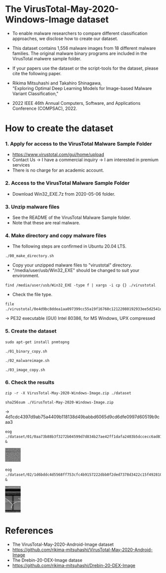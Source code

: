 # The VirusTotal-May-2020-Windows-Image dataset

* To enable malware researchers to compare different classification approaches, we disclose how to create our dataset.

* This dataset contains 1,556 malware images from 18 different malware families. The original malware binary programs are included in the VirusTotal malwere sample folder.

* If your papers use the dataset or the script-tools for the dataset, please cite the following paper.

* Rikima Mitsuhashi and Takahiro Shinagawa, <br>
"Exploring Optimal Deep Learning Models for Image-based Malware Variant Classification,"<br>
* 2022 IEEE 46th Annual Computers, Software, and Applications Conference (COMPSAC), 2022.

# How to create the dataset
### 1. Apply for access to the VirusTotal Malware Sample Folder

* https://www.virustotal.com/gui/home/upload
* Contact Us -> I have a commercial inquiry -> I am interested in premium services
* There is no charge for an academic account.

### 2. Access to the VirusTotal Malware Sample Folder 

* Download Win32_EXE.7z from 2020-05-06 folder.

### 3. Unzip malware files
* See the README of the VirusTotal Malware Sample folder.
* Note that these are real malware.

### 4. Make directory and copy malware files
* The following steps are confirmed in Ubuntu 20.04 LTS.
```
./00_make_directory.sh
```
* Copy your unzipped malware files to "virustotal" directory.
* "/media/user/usb/Win32_EXE" should be changed to suit your environment.
```
find /media/user/usb/Win32_EXE -type f | xargs -i cp {} ./virustotal
```
* Check the file type. 
```
file ./virustotal/0e4d9bc8ddea1aa097399cc55a19f16760c12122080192933ee5d2541dd02862
```
-> PE32 executable (GUI) Intel 80386, for MS Windows, UPX compressed

### 5. Create the dataset
```
sudo apt-get install pnmtopng
```
```
./01_binary_copy.sh
```
```
./02_malwareimage.sh
```
```
./03_image_copy.sh
```


### 6. Check the results
```
zip -r -X VirusTotal-May-2020-Windows-Image.zip ./dataset
```
```
sha256sum ./VirusTotal-May-2020-Windows-Image.zip
```
-> 4d1cdc4397d9ab75a4409b118138d49babbd6065d9cd6dfe0997d60519b9caa3
```
eog ./dataset/01/0aa73b88b3f3272b04599d7d834b27ae42ff1dafa2403b5dccecc6ad817da863.png &
```
<img src="./sample01.jpg" width=10%>

```
eog ./dataset/02/1d6bddc4d5568ff753cfc4b9157222dbb0f2ded7378d3422c15f492810baa446.png &
```
<img src="./sample02.jpg" width=10%>

# References
* The VirusTotal-May-2020-Android-Image dataset
* https://github.com/rikima-mitsuhashi/VirusTotal-May-2020-Android-Image
* The Drebin-20-DEX-Image datase
* https://github.com/rikima-mitsuhashi/Drebin-20-DEX-Image
